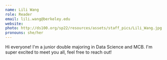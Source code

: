 ```yaml
---
name: Lili Wang
role: Reader
email: lili.wang@berkeley.edu
website: 
photo: http://ds100.org/sp22/resources/assets/staff_pics/Lili_Wang.jpg
pronouns: she/her
---
```

Hi everyone! I'm a junior double majoring in Data Science and MCB. I'm super excited to meet you all, feel free to reach out!
